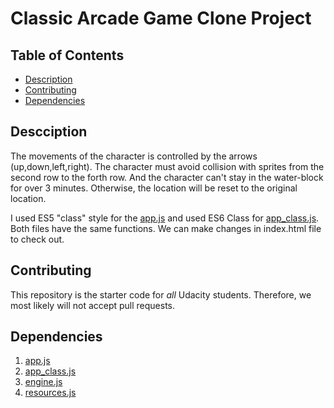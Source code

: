 # Classic Arcade Game Clone Project

## Table of Contents

- [Description](#Description)
- [Contributing](#Contributing)
- [Dependencies](#Dependencies)

## Descciption

The movements of the character is controlled by the arrows (up,down,left,right). The character must avoid collision with sprites from the second row to the forth row. And the character can't stay in the water-block for over 3 minutes. Otherwise, the location will be reset to the original location.

I used ES5 "class" style for the [app.js]( [app.js](https://github.com/S1014711679/Front-End/blob/master/Udacity%20Project%203%20-%20%20Arcade%20Game%20Master/js/app.js)) and used ES6 Class for [app_class.js](https://github.com/S1014711679/Front-End/blob/master/Udacity%20Project%203%20-%20%20Arcade%20Game%20Master/js/app_class.js). Both files have the same functions. We can make changes in index.html file to check out.

## Contributing

This repository is the starter code for _all_ Udacity students. Therefore, we most likely will not accept pull requests.

##  Dependencies
1.  [app.js](https://github.com/S1014711679/Front-End/blob/master/Udacity%20Project%203%20-%20%20Arcade%20Game%20Master/js/app.js)
2.  [app_class.js](https://github.com/S1014711679/Front-End/blob/master/Udacity%20Project%203%20-%20%20Arcade%20Game%20Master/js/app_class.js)
3.  [engine.js](https://github.com/S1014711679/Front-End/blob/master/Udacity%20Project%203%20-%20%20Arcade%20Game%20Master/js/engine.js)
4.  [resources.js](https://github.com/S1014711679/Front-End/blob/master/Udacity%20Project%203%20-%20%20Arcade%20Game%20Master/js/resources.js)
